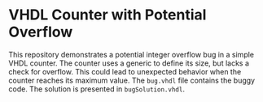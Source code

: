 # VHDL Counter with Potential Overflow
This repository demonstrates a potential integer overflow bug in a simple VHDL counter.
The counter uses a generic to define its size, but lacks a check for overflow. This could lead to unexpected behavior when the counter reaches its maximum value.
The `bug.vhdl` file contains the buggy code. The solution is presented in `bugSolution.vhdl`.